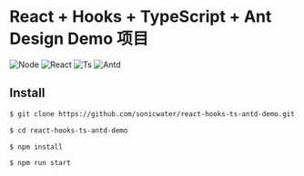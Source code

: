 # React + Hooks + TypeScript + Ant Design Demo 项目

![Node][node] ![React][react] ![Ts][ts] ![Antd][antd]

[node]: https://img.shields.io/badge/node-v12.13.1-brightgreen
[react]: https://img.shields.io/badge/react-%5E16.13.1-blue
[ts]:https://img.shields.io/badge/typescript-~3.7.2-%23cf3
[antd]:https://img.shields.io/badge/antd-%5E4.6.2-%23008dff

## Install

```bash
$ git clone https://github.com/sonicwater/react-hooks-ts-antd-demo.git
```
```bash
$ cd react-hooks-ts-antd-demo
```
```bash
$ npm install
```
```bash
$ npm run start
```